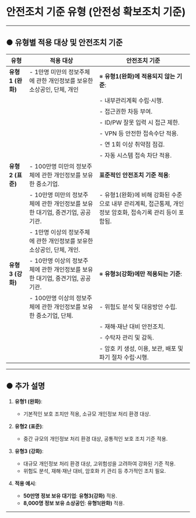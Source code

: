 # 안전조치 기준 유형 (안전성 확보조치 기준)

---

## ● 유형별 적용 대상 및 안전조치 기준

| **유형**      | **적용 대상**                                                                                     | **안전조치 기준**                                                                                     |
|---------------|---------------------------------------------------------------------------------------------------|------------------------------------------------------------------------------------------------------|
| **유형1 (완화)** | - 1만명 미만의 정보주체에 관한 개인정보를 보유한 소상공인, 단체, 개인                                      | ※ **유형1(완화)에 적용되지 않는 기준**:                                                             |
|               |                                                                                                   | - 내부관리계획 수립·시행.                                                                           |
|               |                                                                                                   | - 접근권한 차등 부여.                                                                               |
|               |                                                                                                   | - ID/PW 잘못 입력 시 접근 제한.                                                                    |
|               |                                                                                                   | - VPN 등 안전한 접속수단 적용.                                                                     |
|               |                                                                                                   | - 연 1회 이상 취약점 점검.                                                                         |
|               |                                                                                                   | - 자동 시스템 접속 차단 적용.                                                                       |
| **유형2 (표준)** | - 100만명 미만의 정보주체에 관한 개인정보를 보유한 중소기업.                                           | **표준적인 안전조치 기준 적용**:                                                                    |
|               | - 10만명 미만의 정보주체에 관한 개인정보를 보유한 대기업, 중견기업, 공공기관.                              | - 유형1(완화)에 비해 강화된 수준으로 내부 관리계획, 접근통제, 개인정보 암호화, 접속기록 관리 등이 포함됨.  |
|               | - 1만명 이상의 정보주체에 관한 개인정보를 보유한 소상공인, 단체, 개인.                                  |                                                                                                      |
| **유형3 (강화)** | - 10만명 이상의 정보주체에 관한 개인정보를 보유한 대기업, 중견기업, 공공기관.                             | ※ **유형3(강화)에만 적용되는 기준**:                                                                |
|               | - 100만명 이상의 정보주체에 관한 개인정보를 보유한 중소기업, 단체.                                        | - 위험도 분석 및 대응방안 수립.                                                                     |
|               |                                                                                                   | - 재해·재난 대비 안전조치.                                                                          |
|               |                                                                                                   | - 수탁자 관리 및 감독.                                                                              |
|               |                                                                                                   | - 암호 키 생성, 이용, 보관, 배포 및 파기 절차 수립·시행.                                             |

---

## ● 추가 설명

1. **유형1 (완화)**:  
   - 기본적인 보호 조치만 적용, 소규모 개인정보 처리 환경 대상.  

2. **유형2 (표준)**:  
   - 중간 규모의 개인정보 처리 환경 대상, 공통적인 보호 조치 기준 적용.  

3. **유형3 (강화)**:  
   - 대규모 개인정보 처리 환경 대상, 고위험성을 고려하여 강화된 기준 적용.  
   - 위험도 분석, 재해·재난 대비, 암호화 키 관리 등 추가적인 조치 필요.

4. **적용 예시**:  
   - **50만명 정보 보유 대기업**: **유형3(강화)** 적용.  
   - **8,000명 정보 보유 소상공인**: **유형1(완화)** 적용.  

---
